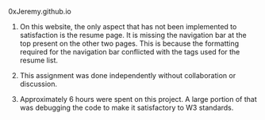 0xJeremy.github.io

1. On this website, the only aspect that has not been implemented to satisfaction is the resume page. It is missing the navigation bar at the top present on the other two pages. This is because the formatting required for the navigation bar conflicted with the tags used for the resume list.

2. This assignment was done independently without collaboration or discussion.

3. Approximately 6 hours were spent on this project. A large portion of that was debugging the code to make it satisfactory to W3 standards.